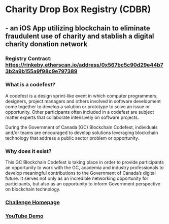 # Charity Drop Box Registry (CDBR) 
## - an iOS App utilizing blockchain to eliminate fraudulent use of charity and stablish a digital charity donation network



### Registry Contract: https://rinkeby.etherscan.io/address/0x567bc5c90d29e44b73b2a9b155a9f98c9e797389

### What is a codefest?
A codefest is a design sprint-like event in which computer programmers, designers, project managers and others involved in software development come together to develop a solution or prototype to solve an issue or opportunity. Other participants often included in a codefest are subject matter experts that collaborate intensively on software projects.

During the Government of Canada (GC) Blockchain Codefest, individuals and/or teams are encouraged to develop solutions leveraging blockchain technology that address a public sector problem or opportunity.

### Why does it exist?
This GC Blockchain Codefest is taking place in order to provide participants an opportunity to work with the GC, academia and industry professionals to develop meaningful contributions to the Government of Canada’s digital future. It serves not only as an incredible networking opportunity for participants, but also as an opportunity to inform Government perspective on blockchain technology.

### [Challenge Homepage](https://gcblockchain-chainedeblocsgc.github.io/home.html)

### [YouTube Demo](https://youtu.be/1OvWNQ3PqMU)

